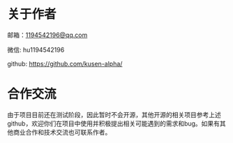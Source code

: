 # 关于作者

邮箱：1194542196@qq.com

微信: hu1194542196

github: <https://github.com/kusen-alpha/>

# 合作交流

由于项目目前还在测试阶段，因此暂时不会开源，其他开源的相关项目参考上述github，欢迎你们在项目中使用并积极提出相关可能遇到的需求和bug。如果有其他商业合作和技术交流也可联系作者。